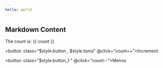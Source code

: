 ```yaml
---
hello: world
---
```


<script setup>
import { ref } from 'vue'

const count = ref(0)
</script>

## Markdown Content

The count is: {{ count }}

<button :class="$style.button , $style.toma"  @click="count++">Increment</button>

<button :class="$style.button_1 " @click="count--">Menos</button>

<style module>
.button {
  color: red;
  font-weight: bold;
}

.toma {

  background-color: #EA4C89;

}

.button_1 {
  background-color: #EA4C89;
  border-radius: 8px;
  border-style: none;
  box-sizing: border-box;
  color: #FFFFFF;
  cursor: pointer;
  display: inline-block;
  font-family: "Haas Grot Text R Web", "Helvetica Neue", Helvetica, Arial, sans-serif;
  font-size: 14px;
  font-weight: 500;
  height: 40px;
  line-height: 20px;
  list-style: none;
  margin: 0;
  outline: none;
  padding: 10px 16px;
  position: relative;
  text-align: center;
  text-decoration: none;
  transition: color 100ms;
  vertical-align: baseline;
  user-select: none;
  -webkit-user-select: none;
  touch-action: manipulation;
}

.button_1:hover,
.button_1:focus {
  background-color: #F082AC;
}

</style>
